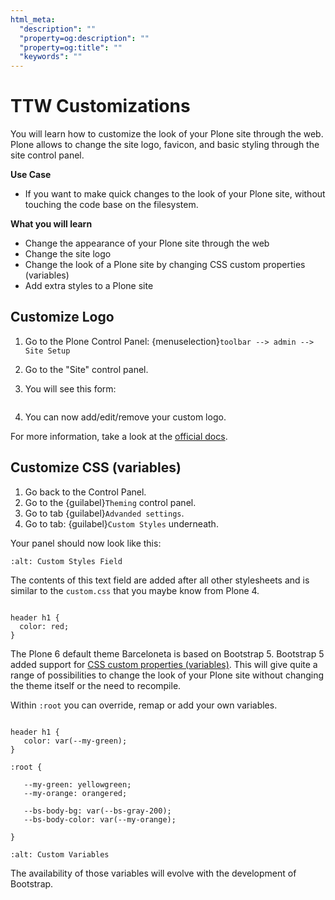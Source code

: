 ```yaml
---
html_meta:
  "description": ""
  "property=og:description": ""
  "property=og:title": ""
  "keywords": ""
---
```


# TTW Customizations

You will learn how to customize the look of your Plone site through the web. Plone allows to change the site logo, favicon, and basic styling through the site control panel.


**Use Case**

- If you want to make quick changes to the look of your Plone site, without touching the code base on the filesystem.

**What you will learn**

- Change the appearance of your Plone site through the web
- Change the site logo
- Change the look of a Plone site by changing CSS custom properties (variables)
- Add extra styles to a Plone site

## Customize Logo

1. Go to the Plone Control Panel: {menuselection}`toolbar --> admin --> Site Setup`

2. Go to the "Site" control panel.

3. You will see this form:

   ```{image} ../theming/_static/change-logo-in-site-control-panel.png
   ```

4. You can now add/edit/remove your custom logo.

For more information, take a look at the [official docs](https://docs.plone.org/adapt-and-extend/change-the-logo.html).

## Customize CSS (variables)

1. Go back to the Control Panel.
2. Go to the {guilabel}`Theming` control panel.
3. Go to tab {guilabel}`Advanded settings`.
3. Go to tab: {guilabel}`Custom Styles` underneath.

Your panel should now look like this:

```{image} ../theming/_static/custom_styles.png
:alt: Custom Styles Field
```

The contents of this text field are added after all other stylesheets and is similar to the `custom.css` that you maybe know from Plone 4.


```{code-block} scss

header h1 {
  color: red;
}

```

The Plone 6 default theme Barceloneta is based on Bootstrap 5. Bootstrap 5 added support for [CSS custom properties (variables)](https://getbootstrap.com/docs/5.1/customize/css-variables/). This will give quite a range of possibilities to change the look of your Plone site without changing the theme itself or the need to recompile.

Within `:root` you can override, remap or add your own variables.

```{code-block} scss

header h1 {
   color: var(--my-green);
}

:root {

   --my-green: yellowgreen;
   --my-orange: orangered;

   --bs-body-bg: var(--bs-gray-200);
   --bs-body-color: var(--my-orange);

}
```


```{image} ../theming/_static/custom_variables.png
:alt: Custom Variables
```


The availability of those variables will evolve with the development of Bootstrap.
